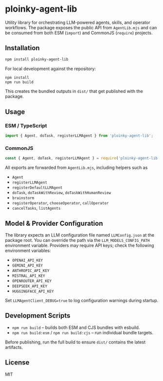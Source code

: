 # ploinky-agent-lib

Utility library for orchestrating LLM-powered agents, skills, and operator workflows. The package exposes the public API from `AgentLib.mjs` and can be consumed from both ESM (`import`) and CommonJS (`require`) projects.

## Installation

```bash
npm install ploinky-agent-lib
```

For local development against the repository:

```bash
npm install
npm run build
```

This creates the bundled outputs in `dist/` that get published with the package.

## Usage

### ESM / TypeScript

```js
import { Agent, doTask, registerLLMAgent } from 'ploinky-agent-lib';
```

### CommonJS

```js
const { Agent, doTask, registerLLMAgent } = require('ploinky-agent-lib');
```

All exports are forwarded from `AgentLib.mjs`, including helpers such as

- `Agent`
- `registerLLMAgent`
- `registerDefaultLLMAgent`
- `doTask`, `doTaskWithReview`, `doTaskWithHumanReview`
- `brainstorm`
- `registerOperator`, `chooseOperator`, `callOperator`
- `cancelTasks`, `listAgents`

## Model & Provider Configuration

The library expects an LLM configuration file named `LLMConfig.json` at the package root. You can override the path via the `LLM_MODELS_CONFIG_PATH` environment variable. Providers may require API keys; check the following environment variables:

- `OPENAI_API_KEY`
- `GEMINI_API_KEY`
- `ANTHROPIC_API_KEY`
- `MISTRAL_API_KEY`
- `OPENROUTER_API_KEY`
- `DEEPSEEK_API_KEY`
- `HUGGINGFACE_API_KEY`

Set `LLMAgentClient_DEBUG=true` to log configuration warnings during startup.

## Development Scripts

- `npm run build` – builds both ESM and CJS bundles with esbuild.
- `npm run build:esm` / `npm run build:cjs` – run individual bundle targets.

Before publishing, run the full build to ensure `dist/` contains the latest artifacts.

## License

MIT
